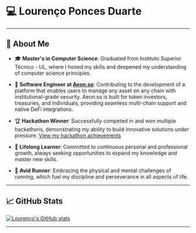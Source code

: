 # 💻 Lourenço Ponces Duarte

---

## 🚀 About Me

- 🎓 **Master's in Computer Science**: Graduated from Instituto Superior Técnico - UL, where I honed my skills and deepened my understanding of computer science principles.

- 💼 **Software Engineer at [Aeon.so](https://aeon.so)**: Contributing to the development of a platform that enables users to manage any asset on any chain with institutional-grade security. Aeon.so is built for token investors, treasuries, and individuals, providing seamless multi-chain support and native DeFi integrations.

- 🏆 **Hackathon Winner**: Successfully competed in and won multiple hackathons, demonstrating my ability to build innovative solutions under pressure. [View my hackathon achievements](./hackathons.md)

- 🌱 **Lifelong Learner**: Committed to continuous personal and professional growth, always seeking opportunities to expand my knowledge and master new skills.

- 🏃 **Avid Runner**: Embracing the physical and mental challenges of running, which fuel my discipline and perseverance in all aspects of life.

---

## 📈 GitHub Stats

[![Lourenço's GitHub stats](https://github-readme-stats.vercel.app/api?username=lourenco-ponces&show_icons=true&theme=radical)](https://github.com/lourenco-ponces)

---
